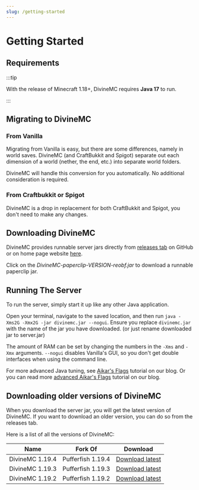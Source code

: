 ```yaml
---
slug: /getting-started
---
```


# Getting Started

## Requirements

:::tip

With the release of Minecraft 1.18+, DivineMC requires **Java 17** to run.

:::

## Migrating to DivineMC

### From Vanilla

Migrating from Vanilla is easy, but there are some differences, namely in world saves. DivineMC (and
CraftBukkit and Spigot) separate out each dimension of a world (nether, the end, etc.) into separate
world folders.

DivineMC will handle this conversion for you automatically. No additional consideration is required.

### From Craftbukkit or Spigot

DivineMC is a drop in replacement for both CraftBukkit and Spigot, you don't need to make any changes.

## Downloading DivineMC

DivineMC provides runnable server jars directly from [releases tab](https://github.com/DivineMC/DivineMC/releases/latest) on GitHub or on home page website [here](https://divinemc.bxteam.gq/#download).

Click on the _DivineMC-paperclip-VERSION-reobf.jar_ to download a runnable paperclip jar.

## Running The Server

To run the server, simply start it up like any other Java application.

Open your terminal, navigate to the saved location, and then run
`java -Xms2G -Xmx2G -jar divinemc.jar --nogui`. Ensure you replace `divinemc.jar` with the name of the jar
you have downloaded. (or just rename downloaded jar to server.jar)

The amount of RAM can be set by changing the numbers in the `-Xms` and `-Xmx` arguments. `--nogui`
disables Vanilla's GUI, so you don't get double interfaces when using the command line.

For more advanced Java tuning, see [Aikar's Flags](https://divinemc.bxteam.gq/blog/2022/12/30/Aikar-Flags) tutorial on our blog. Or you can read more [advanced Aikar's Flags](https://divinemc.bxteam.gq/blog/2023/01/20/Updated-Aikar-Flags) tutorial on our blog.

## Downloading older versions of DivineMC

When you download the server jar, you will get the latest version of DivineMC. If you want to download an older version, you can do so from the releases tab.

Here is a list of all the versions of DivineMC:

|      Name       |      Fork Of      |                                      Download                                      |
| :-------------: | :---------------: | :--------------------------------------------------------------------------------: |
| DivineMC 1.19.4 | Pufferfish 1.19.4 | [Download latest](https://github.com/DivineMC/DivineMC/releases/tag/latest-1.19.4) |
| DivineMC 1.19.3 | Pufferfish 1.19.3 | [Download latest](https://github.com/DivineMC/DivineMC/releases/tag/latest-1.19.3) |
| DivineMC 1.19.2 | Pufferfish 1.19.2 | [Download latest](https://github.com/DivineMC/DivineMC/releases/tag/latest-1.19.2) |
